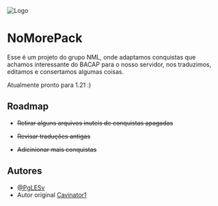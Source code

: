 
![Logo](https://imgur.com/rUWqnkN)


# NoMorePack

Esse é um projeto do grupo NML, onde adaptamos conquistas que achamos interessante do BACAP para o nosso servidor, nos traduzimos, editamos e consertamos algumas coisas.

Atualmente pronto para 1.21 :)

## Roadmap

- ~~Retirar alguns arquivos inuteis de conquistas apagadas~~

- ~~Revisar traduções antigas~~

- ~~Adicinionar mais conquistas~~

## Autores

- [@PgLESv](https://www.github.com/pglesv)
- Autor original [Cavinator1](https://www.planetminecraft.com/data-pack/blazeandcave-s-advancements-pack-1-12/)
